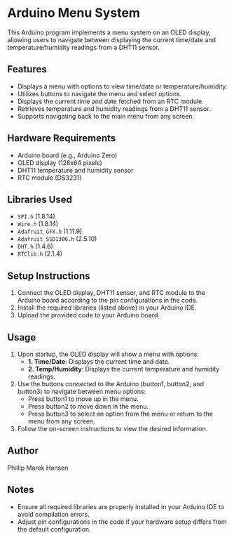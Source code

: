 # Arduino Menu System

This Arduino program implements a menu system on an OLED display, allowing users to navigate between displaying the current time/date and temperature/humidity readings from a DHT11 sensor.

## Features

- Displays a menu with options to view time/date or temperature/humidity.
- Utilizes buttons to navigate the menu and select options.
- Displays the current time and date fetched from an RTC module.
- Retrieves temperature and humidity readings from a DHT11 sensor.
- Supports navigating back to the main menu from any screen.

## Hardware Requirements

- Arduino board (e.g., Arduino Zero)
- OLED display (128x64 pixels)
- DHT11 temperature and humidity sensor
- RTC module (DS3231)

## Libraries Used

- `SPI.h` (1.8.14)
- `Wire.h` (1.8.14)
- `Adafruit_GFX.h` (1.11.9)
- `Adafruit_SSD1306.h` (2.5.10)
- `DHT.h` (1.4.6)
- `RTClib.h` (2.1.4)

## Setup Instructions

1. Connect the OLED display, DHT11 sensor, and RTC module to the Arduino board according to the pin configurations in the code.
2. Install the required libraries (listed above) in your Arduino IDE.
3. Upload the provided code to your Arduino board.

## Usage

1. Upon startup, the OLED display will show a menu with options:
   - **1. Time/Date**: Displays the current time and date.
   - **2. Temp/Humidity**: Displays the current temperature and humidity readings.
2. Use the buttons connected to the Arduino (button1, button2, and button3) to navigate between menu options:
   - Press button1 to move up in the menu.
   - Press button2 to move down in the menu.
   - Press button3 to select an option from the menu or return to the menu from any screen.
3. Follow the on-screen instructions to view the desired information.

## Author

Phillip Marek Hansen

## Notes

- Ensure all required libraries are properly installed in your Arduino IDE to avoid compilation errors.
- Adjust pin configurations in the code if your hardware setup differs from the default configuration.

